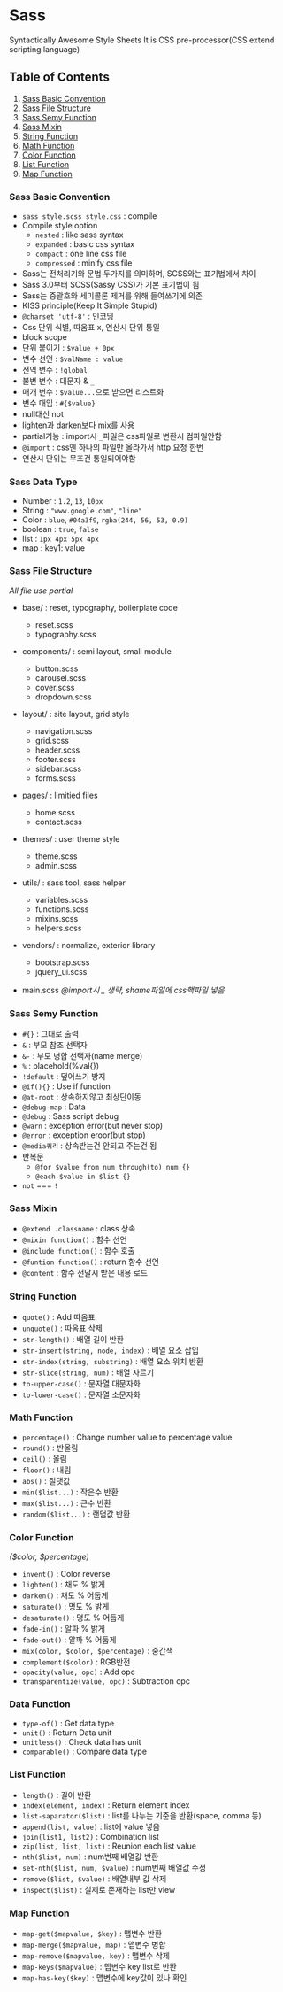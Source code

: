 # **Sass**
Syntactically Awesome Style Sheets
It is CSS pre-processor(CSS extend scripting language)


## Table of Contents

1. [Sass Basic Convention](#Sass-Basic-Convention)
1. [Sass File Structure](#Sass-File-Structure)
1. [Sass Semy Function](#Sass-Semy-Function)
1. [Sass Mixin](#Sass-Mixin)
1. [String Function](#String-Functon)
1. [Math Function](#Math-Function)
1. [Color Function](#Color-Function)
1. [List Function](#List-Function)
1. [Map Function](#Map-Function)


### Sass Basic Convention

- `sass style.scss style.css` : compile
- Compile style option
    - `nested` : like sass syntax
    - `expanded` : basic css syntax
    - `compact` : one line css file
    - `compressed` : minify css file
- Sass는 전처리기와 문법 두가지를 의미하며, SCSS와는 표기법에서 차이
- Sass 3.0부터 SCSS(Sassy CSS)가 기본 표기법이 됨
- Sass는 중괄호와 세미콜론 제거를 위해 들여쓰기에 의존
- KISS principle(Keep It Simple Stupid)
- `@charset 'utf-8'` : 인코딩
- Css 단위 식별, 따옴표 x, 연산시 단위 통일
- block scope
- 단위 붙이기 : `$value + 0px`
- 변수 선언 : `$valName : value`
- 전역 변수 : `!global`
- 불변 변수 : 대문자 & `_`
- 매개 변수 : `$value...`으로 받으면 리스트화
- 변수 대입 : `#{$value}`
- null대신 not
- lighten과 darken보다 mix를 사용
- partial기능 : import시 `_`파일은 css파일로 변환시 컴파일안함
- `@import` : css엔 하나의 파일만 올라가서 http 요청 한번
- 연산시 단위는 무조건 통일되어야함


### Sass Data Type

- Number : `1.2`, `13`, `10px`
- String : `"www.google.com"`, `"line"`
- Color : `blue`, `#04a3f9`, `rgba(244, 56, 53, 0.9)`
- boolean : `true`, `false`
- list : `1px 4px 5px 4px`
- map : key1: value


### Sass File Structure
*All file use partial*

- base/ : reset, typography, boilerplate code
    - reset.scss
    - typography.scss

- components/ : semi layout, small module
    - button.scss
    - carousel.scss
    - cover.scss
    - dropdown.scss

- layout/ : site layout, grid style
    - navigation.scss
    - grid.scss
    - header.scss
    - footer.scss
    - sidebar.scss
    - forms.scss

- pages/ : limitied files
    - home.scss
    - contact.scss

- themes/ : user theme style
    - theme.scss
    - admin.scss

- utils/ : sass tool, sass helper
    - variables.scss
    - functions.scss
    - mixins.scss
    - helpers.scss

- vendors/ : normalize, exterior library
    - bootstrap.scss
    - jquery_ui.scss

- main.scss
*@import시 _ 생략, shame파일에 css핵파일 넣음*


### Sass Semy Function

- `#{}` : 그대로 출력
- `&` : 부모 참조 선택자
- `&-` : 부모 병합 선택자(name merge)
- `%` : placehold(%val{})
- `!default` : 덮어쓰기 방지
- `@if(){}` : Use if function
- `@at-root` : 상속하지않고 최상단이동
- `@debug-map` : Data
- `@debug` : Sass script debug
- `@warn` : exception error(but never stop)
- `@error` : exception eroor(but stop)
- `@media쿼리` : 상속받는건 안되고 주는건 됨
- 반복문
    - `@for $value from num through(to) num {}`
    - `@each $value in $list {}`
- `not` === `!`


### Sass Mixin

- `@extend .classname` : class 상속
- `@mixin function()` : 함수 선언
- `@include function()` : 함수 호출
- `@funtion function()` : return 함수 선언
- `@content` : 함수 전달시 받은 내용 로드


### String Function

- `quote()` : Add 따옴표
- `unquote()` : 따옴표 삭제
- `str-length()` : 배열 길이 반환
- `str-insert(string, node, index)` : 배열 요소 삽입
- `str-index(string, substring)` : 배열 요소 위치 반환
- `str-slice(string, num)` : 배열 자르기
- `to-upper-case()` : 문자열 대문자화
- `to-lower-case()` : 문자열 소문자화


### Math Function

- `percentage()` : Change number value to percentage value
- `round()` : 반올림
- `ceil()` : 올림
- `floor()` : 내림
- `abs()` : 절댓값
- `min($list...)` : 작은수 반환
- `max($list...)` : 큰수 반환
- `random($list...)` : 랜덤값 반환


### Color Function

*($color, $percentage)*
- `invent()` : Color reverse
- `lighten()` : 채도 % 밝게
- `darken()` : 채도 % 어둡게
- `saturate()` : 명도 % 밝게
- `desaturate()` : 명도 % 어둡게
- `fade-in()` : 알파 % 밝게
- `fade-out()` : 알파 % 어둡게
- `mix(color, $color, $percentage)` : 중간색
- `complement($color)` : RGB반전
- `opacity(value, opc)` : Add opc
- `transparentize(value, opc)` : Subtraction opc


### Data Function

- `type-of()` : Get data type
- `unit()` : Return Data unit
- `unitless()` : Check data has unit
- `comparable()` : Compare data type


### List Function

- `length()` : 길이 반환
- `index(element, index)` : Return element index
- `list-saparator($list)` : list를 나누는 기준을 반환(space, comma 등)
- `append(list, value)` : list에 value 넣음
- `join(list1, list2)` : Combination list
- `zip(list, list, list)` : Reunion each list value
- `nth($list, num)` : num번째 배열값 반환
- `set-nth($list, num, $value)` : num번째 배열값 수정
- `remove($list, $value)` : 배열내부 값 삭제
- `inspect($list)` : 실제로 존재하는 list만 view


### Map Function
- `map-get($mapvalue, $key)` : 맵변수 반환
- `map-merge($mapvalue, map)` : 맵변수 병합
- `map-remove($mapvalue, key)` : 맵변수 삭제
- `map-keys($mapvalue)` : 맵변수 key list로 반환
- `map-has-key($key)` : 맵변수에 key값이 있나 확인
